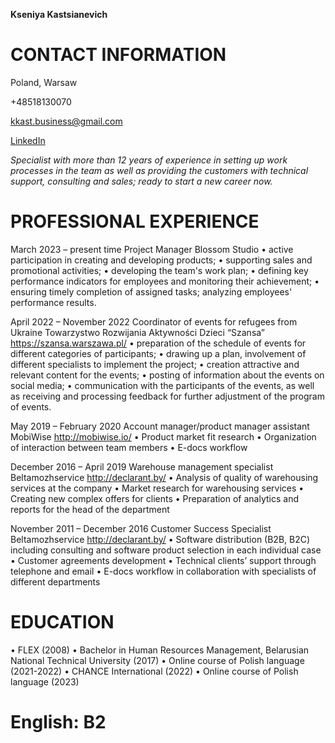 **Kseniya Kastsianevich**

# CONTACT INFORMATION
Poland, Warsaw

+48518130070

<kkast.business@gmail.com>

[LinkedIn](https://www.linkedin.com/in/kseniya-kastsianevich-a1bb801bb/)

*Specialist with more than 12 years of experience in setting up work processes in the team as well as providing the customers with technical support, consulting and sales; ready to start a new career now.*

# PROFESSIONAL EXPERIENCE

March 2023 – present time
Project Manager
Blossom Studio
•	active participation in creating and developing products;
•	supporting sales and promotional activities;
•	developing the team's work plan;
•	defining key performance indicators for employees and monitoring their achievement;
•	ensuring timely completion of assigned tasks;
analyzing employees' performance results.

April 2022 – November 2022
Coordinator of events for refugees from Ukraine 
Towarzystwo Rozwijania Aktywności Dzieci “Szansa”
https://szansa.warszawa.pl/
•	preparation of the schedule of events for different categories of participants;
•	drawing up a plan, involvement of different specialists to implement the project;
•	creation attractive and relevant content for the events;
•	posting of information about the events on social media;
•	communication with the participants of the events, as well as receiving and processing feedback for further adjustment of the program of events.

May 2019 – February 2020
Account manager/product manager assistant 
MobiWise 
http://mobiwise.io/
•	Product market fit research
•	Organization of interaction between team members
•	E-docs workflow

December 2016 – April 2019
Warehouse management specialist
Beltamozhservice
http://declarant.by/
•	Analysis of quality of warehousing services at the company
•	Market research for warehousing services
•	Creating new complex offers for clients
•	Preparation of analytics and reports for the head of the department

November 2011 – December 2016
Customer Success Specialist
Beltamozhservice
http://declarant.by/
•	Software distribution (B2B, B2C) including consulting and software product selection in each individual case
•	Customer agreements development
•	Technical clients’ support through telephone and email
•	E-docs workflow in collaboration with specialists of different departments



# EDUCATION

•	FLEX (2008)
•	Bachelor in Human Resources Management,
Belarusian National Technical University (2017)
•	Online course of Polish language (2021-2022)
•	CHANCE International (2022)
•	Online course of Polish language (2023)

# English: B2

